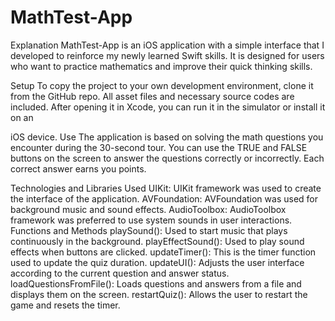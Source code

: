 # MathTest-App

Explanation
MathTest-App is an iOS application with a simple interface that I developed to reinforce my newly learned Swift skills. It is designed for users who want to practice mathematics and improve their quick thinking skills.

Setup
To copy the project to your own development environment, clone it from the GitHub repo. All asset files and necessary source codes are included. After opening it in Xcode, you can run it in the simulator or install it on an 

iOS device.
Use
The application is based on solving the math questions you encounter during the 30-second tour. You can use the TRUE and FALSE buttons on the screen to answer the questions correctly or incorrectly. Each correct answer earns you points.

Technologies and Libraries Used
UIKit: UIKit framework was used to create the interface of the application.
AVFoundation: AVFoundation was used for background music and sound effects.
AudioToolbox: AudioToolbox framework was preferred to use system sounds in user interactions.
Functions and Methods
playSound(): Used to start music that plays continuously in the background.
playEffectSound(): Used to play sound effects when buttons are clicked.
updateTimer(): This is the timer function used to update the quiz duration.
updateUI(): Adjusts the user interface according to the current question and answer status.
loadQuestionsFromFile(): Loads questions and answers from a file and displays them on the screen.
restartQuiz(): Allows the user to restart the game and resets the timer.
